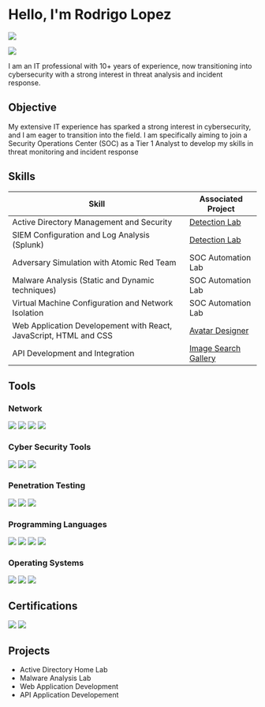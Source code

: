 # Hello, I'm Rodrigo Lopez
<a href="https://linkedin.com/in/rodrigolopezpdx/"><img src="https://img.shields.io/badge/-LinkedIn-0072b1?&style=for-the-badge&logo=linkedin&logoColor=white" /></a>

<a href="https://medium.com/@rodrigoxhacks/"><img src="https://img.shields.io/badge/Medium-000?style=for-the-badge&logo=medium&logoColor=white" /></a>

I am an IT professional with 10+ years of experience, now transitioning into cybersecurity with a strong interest in threat analysis and incident response.

## Objective

My extensive IT experience has sparked a strong interest in cybersecurity, and I am eager to transition into the field. I am specifically aiming to join a Security Operations Center (SOC) as a Tier 1 Analyst to develop my skills in threat monitoring and incident response

## Skills

| Skill                                         | Associated Project         |
|-----------------------------------------------|----------------------------|
| Active Directory Management and Security          | <a href="https://google.com">Detection Lab</a>|
| SIEM Configuration and Log Analysis (Splunk) | <a href="https://google.com">Detection Lab</a>|
| Adversary Simulation with Atomic Red Team        | SOC Automation Lab|
| Malware Analysis (Static and Dynamic techniques)     | SOC Automation Lab|
| Virtual Machine Configuration and Network Isolation                 | SOC Automation Lab|
| Web Application Developement with React, JavaScript, HTML and CSS| <a href="https://rlopezdev1.github.io/Avatar-designer/">Avatar Designer</a>|
| API Development and Integration  | <a href="https://rlopezdev1.github.io/image-search-gallery/">Image Search Gallery</a> |

## Tools


### Network
<div>
    <img src="https://img.shields.io/badge/-Wireshark-1679A7?&style=for-the-badge&logo=Wireshark&logoColor=white" />
    <img src="https://img.shields.io/badge/-TCP/IP-0A66C2?style=for-the-badge&logo=internetexplorer&logoColor=white" />
    <img src="https://img.shields.io/badge/-DNS-228B22?style=for-the-badge&logo=cloudflare&logoColor=white" />
    <img src="https://img.shields.io/badge/-HTTP/HTTPS-FFA500?style=for-the-badge&logo=nginx&logoColor=white" />
</div>

### Cyber Security Tools
<div>
    <img src="https://img.shields.io/badge/-Nmap-0040FF?style=for-the-badge&logo=nmap&logoColor=white" />
    <img src="https://img.shields.io/badge/-Kali_Linux-557C94?style=for-the-badge&logo=kalilinux&logoColor=white" />
    <img src="https://img.shields.io/badge/-Procmon-00A4EF?style=for-the-badge&logo=microsoft&logoColor=white" />
</div>

### Penetration Testing
<div>
    <img src="https://img.shields.io/badge/-Kali_Linux-557C94?style=for-the-badge&logo=kalilinux&logoColor=white" />
    <img src="https://img.shields.io/badge/-Nmap-0040FF?style=for-the-badge&logo=nmap&logoColor=white" />
    <img src="https://img.shields.io/badge/-Metasploit_Framework-5A5A5A?style=for-the-badge&logo=metasploit&logoColor=white" />
</div>

### Programming Languages
<div>
    <img src="https://img.shields.io/badge/-Python-3776AB?style=for-the-badge&logo=python&logoColor=white" />
    <img src="https://img.shields.io/badge/-JavaScript-F7DF1E?style=for-the-badge&logo=javascript&logoColor=black" />
    <img src="https://img.shields.io/badge/-SQL-4479A1?style=for-the-badge&logo=mysql&logoColor=white" />
    <img src="https://img.shields.io/badge/-PowerShell-5391FE?style=for-the-badge&logo=powershell&logoColor=white" />
</div>

### Operating Systems
<div>
    <img src="https://img.shields.io/badge/-Windows-0078D6?style=for-the-badge&logo=windows&logoColor=white" />
    <img src="https://img.shields.io/badge/-macOS-000000?style=for-the-badge&logo=apple&logoColor=white" />
    <img src="https://img.shields.io/badge/-Linux-FCC624?style=for-the-badge&logo=linux&logoColor=black" />
</div>

## Certifications
<div>
<img src="https://img.shields.io/badge/-Security%2B-FF0000?&style=for-the-badge&logo=CompTIA&logoColor=white" />
<img src="https://img.shields.io/badge/-A%2B-4D4D4D?&style=for-the-badge&logo=CompTIA&logoColor=white" />
</div>

## Projects
- Active Directory Home Lab
- Malware Analysis Lab
- Web Application Development
- API Application Developement
